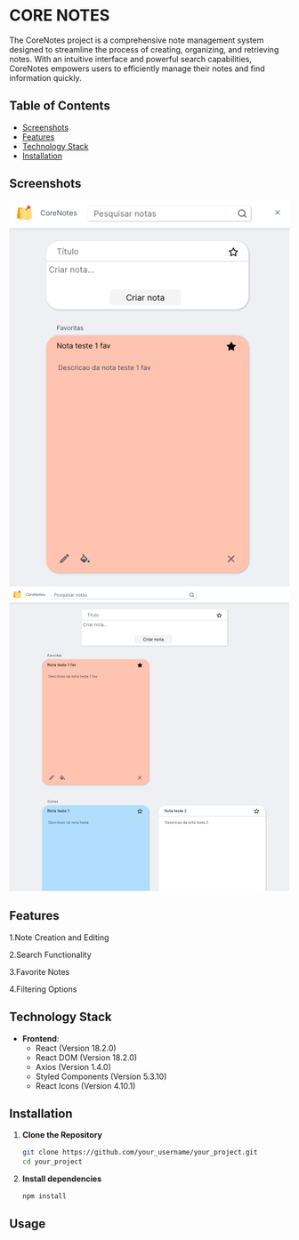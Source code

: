 # CORE NOTES

The CoreNotes project is a comprehensive note management system designed to streamline the process of creating, organizing, and retrieving notes. With an intuitive interface and powerful search capabilities, CoreNotes empowers users to efficiently manage their notes and find information quickly.

## Table of Contents

- [Screenshots](#screenshots)
- [Features](#features)
- [Technology Stack](#technology-stack)
- [Installation](#installation)

## Screenshots
![Screenshot 1](/public/screenshot1.png)
![Screenshot 2](/public/screenshot2.png)

## Features

1.Note Creation and Editing

2.Search Functionality

3.Favorite Notes

4.Filtering Options

## Technology Stack

- **Frontend**:
  - React (Version 18.2.0)
  - React DOM (Version 18.2.0)
  - Axios (Version 1.4.0)
  - Styled Components (Version 5.3.10)
  - React Icons (Version 4.10.1)

## Installation

1. **Clone the Repository**

    ```bash
    git clone https://github.com/your_username/your_project.git
    cd your_project

2. **Install dependencies**

    ```bash
    npm install

## Usage
